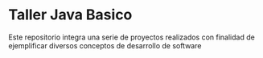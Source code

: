 # Taller Java Basico
Este repositorio integra una serie de proyectos realizados con finalidad de ejemplificar diversos conceptos de desarrollo de software
